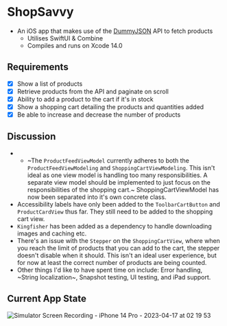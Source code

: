 # ShopSavvy
- An iOS app that makes use of the [DummyJSON](https://dummyjson.com/docs) API to fetch products
  - Utilises SwiftUI & Combine
  - Compiles and runs on Xcode 14.0

## Requirements
- [x] Show a list of products
- [x] Retrieve products from the API and paginate on scroll
- [x] Ability to add a product to the cart if it's in stock
- [x] Show a shopping cart detailing the products and quantities added
- [x] Be able to increase and decrease the number of products

## Discussion
- - ~The `ProductFeedViewModel` currently adheres to both the `ProductFeedViewModeling` and `ShoppingCartViewModeling`. This isn't ideal as one view model is handling too many responsibilities. A separate view model should be implemented to just focus on the responsibilities of the shopping cart.~ ShoppingCartViewModel has now been separated into it's own concrete class.
- Accessibility labels have only been added to the `ToolbarCartButton` and `ProductCardView` thus far. They still need to be added to the shopping cart view.
- `Kingfisher` has been added as a dependency to handle downloading images and caching etc.
- There's an issue with the `Stepper` on the `ShoppingCartView`, where when you reach the limit of products that you can add to the cart, the stepper doesn't disable when it should. This isn't an ideal user experience, but for now at least the correct number of products are being counted.
- Other things I'd like to have spent time on include: Error handling, ~String localization~, Snapshot testing, UI testing, and iPad support.

## Current App State
![Simulator Screen Recording - iPhone 14 Pro - 2023-04-17 at 02 19 53](https://user-images.githubusercontent.com/23720725/232356502-9df6f723-d60f-4c2d-98c8-0c1dbd4dfada.gif)
